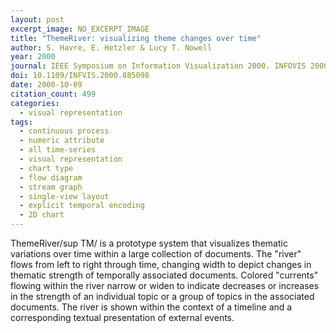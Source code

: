 ```yaml
---
layout: post
excerpt_image: NO_EXCERPT_IMAGE
title: "ThemeRiver: visualizing theme changes over time"
author: S. Havre, E. Hetzler & Lucy T. Nowell
year: 2000
journal: IEEE Symposium on Information Visualization 2000. INFOVIS 2000. Proceedings
doi: 10.1109/INFVIS.2000.885098
date: 2000-10-09
citation_count: 499
categories:
  - visual representation
tags:
  - continuous process
  - numeric attribute
  - all time-series
  - visual representation
  - chart type
  - flow diagram
  - stream graph
  - single-view layout
  - explicit temporal encoding
  - 2D chart
---
```

ThemeRiver/sup TM/ is a prototype system that visualizes thematic variations over time within a large collection of documents. The "river" flows from left to right through time, changing width to depict changes in thematic strength of temporally associated documents. Colored "currents" flowing within the river narrow or widen to indicate decreases or increases in the strength of an individual topic or a group of topics in the associated documents. The river is shown within the context of a timeline and a corresponding textual presentation of external events.
